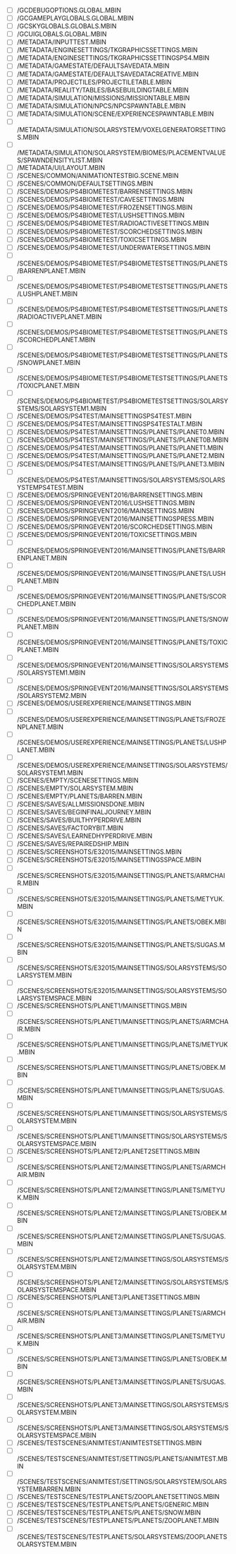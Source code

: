 - [ ] /GCDEBUGOPTIONS.GLOBAL.MBIN
- [ ] /GCGAMEPLAYGLOBALS.GLOBAL.MBIN
- [ ] /GCSKYGLOBALS.GLOBALS.MBIN
- [ ] /GCUIGLOBALS.GLOBAL.MBIN
- [ ] /METADATA/INPUTTEST.MBIN
- [ ] /METADATA/ENGINESETTINGS/TKGRAPHICSSETTINGS.MBIN
- [ ] /METADATA/ENGINESETTINGS/TKGRAPHICSSETTINGSPS4.MBIN
- [ ] /METADATA/GAMESTATE/DEFAULTSAVEDATA.MBIN
- [ ] /METADATA/GAMESTATE/DEFAULTSAVEDATACREATIVE.MBIN
- [ ] /METADATA/PROJECTILES/PROJECTILETABLE.MBIN
- [ ] /METADATA/REALITY/TABLES/BASEBUILDINGTABLE.MBIN
- [ ] /METADATA/SIMULATION/MISSIONS/MISSIONTABLE.MBIN
- [ ] /METADATA/SIMULATION/NPCS/NPCSPAWNTABLE.MBIN
- [ ] /METADATA/SIMULATION/SCENE/EXPERIENCESPAWNTABLE.MBIN
- [ ] /METADATA/SIMULATION/SOLARSYSTEM/VOXELGENERATORSETTINGS.MBIN
- [ ] /METADATA/SIMULATION/SOLARSYSTEM/BIOMES/PLACEMENTVALUES/SPAWNDENSITYLIST.MBIN
- [ ] /METADATA/UI/LAYOUT.MBIN
- [ ] /SCENES/COMMON/ANIMATIONTESTBIG.SCENE.MBIN
- [ ] /SCENES/COMMON/DEFAULTSETTINGS.MBIN
- [ ] /SCENES/DEMOS/PS4BIOMETEST/BARRENSETTINGS.MBIN
- [ ] /SCENES/DEMOS/PS4BIOMETEST/CAVESETTINGS.MBIN
- [ ] /SCENES/DEMOS/PS4BIOMETEST/FROZENSETTINGS.MBIN
- [ ] /SCENES/DEMOS/PS4BIOMETEST/LUSHSETTINGS.MBIN
- [ ] /SCENES/DEMOS/PS4BIOMETEST/RADIOACTIVESETTINGS.MBIN
- [ ] /SCENES/DEMOS/PS4BIOMETEST/SCORCHEDSETTINGS.MBIN
- [ ] /SCENES/DEMOS/PS4BIOMETEST/TOXICSETTINGS.MBIN
- [ ] /SCENES/DEMOS/PS4BIOMETEST/UNDERWATERSETTINGS.MBIN
- [ ] /SCENES/DEMOS/PS4BIOMETEST/PS4BIOMETESTSETTINGS/PLANETS/BARRENPLANET.MBIN
- [ ] /SCENES/DEMOS/PS4BIOMETEST/PS4BIOMETESTSETTINGS/PLANETS/LUSHPLANET.MBIN
- [ ] /SCENES/DEMOS/PS4BIOMETEST/PS4BIOMETESTSETTINGS/PLANETS/RADIOACTIVEPLANET.MBIN
- [ ] /SCENES/DEMOS/PS4BIOMETEST/PS4BIOMETESTSETTINGS/PLANETS/SCORCHEDPLANET.MBIN
- [ ] /SCENES/DEMOS/PS4BIOMETEST/PS4BIOMETESTSETTINGS/PLANETS/SNOWPLANET.MBIN
- [ ] /SCENES/DEMOS/PS4BIOMETEST/PS4BIOMETESTSETTINGS/PLANETS/TOXICPLANET.MBIN
- [ ] /SCENES/DEMOS/PS4BIOMETEST/PS4BIOMETESTSETTINGS/SOLARSYSTEMS/SOLARSYSTEM1.MBIN
- [ ] /SCENES/DEMOS/PS4TEST/MAINSETTINGSPS4TEST.MBIN
- [ ] /SCENES/DEMOS/PS4TEST/MAINSETTINGSPS4TESTALT.MBIN
- [ ] /SCENES/DEMOS/PS4TEST/MAINSETTINGS/PLANETS/PLANET0.MBIN
- [ ] /SCENES/DEMOS/PS4TEST/MAINSETTINGS/PLANETS/PLANET0B.MBIN
- [ ] /SCENES/DEMOS/PS4TEST/MAINSETTINGS/PLANETS/PLANET1.MBIN
- [ ] /SCENES/DEMOS/PS4TEST/MAINSETTINGS/PLANETS/PLANET2.MBIN
- [ ] /SCENES/DEMOS/PS4TEST/MAINSETTINGS/PLANETS/PLANET3.MBIN
- [ ] /SCENES/DEMOS/PS4TEST/MAINSETTINGS/SOLARSYSTEMS/SOLARSYSTEMPS4TEST.MBIN
- [ ] /SCENES/DEMOS/SPRINGEVENT2016/BARRENSETTINGS.MBIN
- [ ] /SCENES/DEMOS/SPRINGEVENT2016/LUSHSETTINGS.MBIN
- [ ] /SCENES/DEMOS/SPRINGEVENT2016/MAINSETTINGS.MBIN
- [ ] /SCENES/DEMOS/SPRINGEVENT2016/MAINSETTINGSPRESS.MBIN
- [ ] /SCENES/DEMOS/SPRINGEVENT2016/SCORCHEDSETTINGS.MBIN
- [ ] /SCENES/DEMOS/SPRINGEVENT2016/TOXICSETTINGS.MBIN
- [ ] /SCENES/DEMOS/SPRINGEVENT2016/MAINSETTINGS/PLANETS/BARRENPLANET.MBIN
- [ ] /SCENES/DEMOS/SPRINGEVENT2016/MAINSETTINGS/PLANETS/LUSHPLANET.MBIN
- [ ] /SCENES/DEMOS/SPRINGEVENT2016/MAINSETTINGS/PLANETS/SCORCHEDPLANET.MBIN
- [ ] /SCENES/DEMOS/SPRINGEVENT2016/MAINSETTINGS/PLANETS/SNOWPLANET.MBIN
- [ ] /SCENES/DEMOS/SPRINGEVENT2016/MAINSETTINGS/PLANETS/TOXICPLANET.MBIN
- [ ] /SCENES/DEMOS/SPRINGEVENT2016/MAINSETTINGS/SOLARSYSTEMS/SOLARSYSTEM1.MBIN
- [ ] /SCENES/DEMOS/SPRINGEVENT2016/MAINSETTINGS/SOLARSYSTEMS/SOLARSYSTEM2.MBIN
- [ ] /SCENES/DEMOS/USEREXPERIENCE/MAINSETTINGS.MBIN
- [ ] /SCENES/DEMOS/USEREXPERIENCE/MAINSETTINGS/PLANETS/FROZENPLANET.MBIN
- [ ] /SCENES/DEMOS/USEREXPERIENCE/MAINSETTINGS/PLANETS/LUSHPLANET.MBIN
- [ ] /SCENES/DEMOS/USEREXPERIENCE/MAINSETTINGS/SOLARSYSTEMS/SOLARSYSTEM1.MBIN
- [ ] /SCENES/EMPTY/SCENESETTINGS.MBIN
- [ ] /SCENES/EMPTY/SOLARSYSTEM.MBIN
- [ ] /SCENES/EMPTY/PLANETS/BARREN.MBIN
- [ ] /SCENES/SAVES/ALLMISSIONSDONE.MBIN
- [ ] /SCENES/SAVES/BEGINFINALJOURNEY.MBIN
- [ ] /SCENES/SAVES/BUILTHYPERDRIVE.MBIN
- [ ] /SCENES/SAVES/FACTORYBIT.MBIN
- [ ] /SCENES/SAVES/LEARNEDHYPERDRIVE.MBIN
- [ ] /SCENES/SAVES/REPAIREDSHIP.MBIN
- [ ] /SCENES/SCREENSHOTS/E32015/MAINSETTINGS.MBIN
- [ ] /SCENES/SCREENSHOTS/E32015/MAINSETTINGSSPACE.MBIN
- [ ] /SCENES/SCREENSHOTS/E32015/MAINSETTINGS/PLANETS/ARMCHAIR.MBIN
- [ ] /SCENES/SCREENSHOTS/E32015/MAINSETTINGS/PLANETS/METYUK.MBIN
- [ ] /SCENES/SCREENSHOTS/E32015/MAINSETTINGS/PLANETS/OBEK.MBIN
- [ ] /SCENES/SCREENSHOTS/E32015/MAINSETTINGS/PLANETS/SUGAS.MBIN
- [ ] /SCENES/SCREENSHOTS/E32015/MAINSETTINGS/SOLARSYSTEMS/SOLARSYSTEM.MBIN
- [ ] /SCENES/SCREENSHOTS/E32015/MAINSETTINGS/SOLARSYSTEMS/SOLARSYSTEMSPACE.MBIN
- [ ] /SCENES/SCREENSHOTS/PLANET1/MAINSETTINGS.MBIN
- [ ] /SCENES/SCREENSHOTS/PLANET1/MAINSETTINGS/PLANETS/ARMCHAIR.MBIN
- [ ] /SCENES/SCREENSHOTS/PLANET1/MAINSETTINGS/PLANETS/METYUK.MBIN
- [ ] /SCENES/SCREENSHOTS/PLANET1/MAINSETTINGS/PLANETS/OBEK.MBIN
- [ ] /SCENES/SCREENSHOTS/PLANET1/MAINSETTINGS/PLANETS/SUGAS.MBIN
- [ ] /SCENES/SCREENSHOTS/PLANET1/MAINSETTINGS/SOLARSYSTEMS/SOLARSYSTEM.MBIN
- [ ] /SCENES/SCREENSHOTS/PLANET1/MAINSETTINGS/SOLARSYSTEMS/SOLARSYSTEMSPACE.MBIN
- [ ] /SCENES/SCREENSHOTS/PLANET2/PLANET2SETTINGS.MBIN
- [ ] /SCENES/SCREENSHOTS/PLANET2/MAINSETTINGS/PLANETS/ARMCHAIR.MBIN
- [ ] /SCENES/SCREENSHOTS/PLANET2/MAINSETTINGS/PLANETS/METYUK.MBIN
- [ ] /SCENES/SCREENSHOTS/PLANET2/MAINSETTINGS/PLANETS/OBEK.MBIN
- [ ] /SCENES/SCREENSHOTS/PLANET2/MAINSETTINGS/PLANETS/SUGAS.MBIN
- [ ] /SCENES/SCREENSHOTS/PLANET2/MAINSETTINGS/SOLARSYSTEMS/SOLARSYSTEM.MBIN
- [ ] /SCENES/SCREENSHOTS/PLANET2/MAINSETTINGS/SOLARSYSTEMS/SOLARSYSTEMSPACE.MBIN
- [ ] /SCENES/SCREENSHOTS/PLANET3/PLANET3SETTINGS.MBIN
- [ ] /SCENES/SCREENSHOTS/PLANET3/MAINSETTINGS/PLANETS/ARMCHAIR.MBIN
- [ ] /SCENES/SCREENSHOTS/PLANET3/MAINSETTINGS/PLANETS/METYUK.MBIN
- [ ] /SCENES/SCREENSHOTS/PLANET3/MAINSETTINGS/PLANETS/OBEK.MBIN
- [ ] /SCENES/SCREENSHOTS/PLANET3/MAINSETTINGS/PLANETS/SUGAS.MBIN
- [ ] /SCENES/SCREENSHOTS/PLANET3/MAINSETTINGS/SOLARSYSTEMS/SOLARSYSTEM.MBIN
- [ ] /SCENES/SCREENSHOTS/PLANET3/MAINSETTINGS/SOLARSYSTEMS/SOLARSYSTEMSPACE.MBIN
- [ ] /SCENES/TESTSCENES/ANIMTEST/ANIMTESTSETTINGS.MBIN
- [ ] /SCENES/TESTSCENES/ANIMTEST/SETTINGS/PLANETS/ANIMTEST.MBIN
- [ ] /SCENES/TESTSCENES/ANIMTEST/SETTINGS/SOLARSYSTEM/SOLARSYSTEMBARREN.MBIN
- [ ] /SCENES/TESTSCENES/TESTPLANETS/ZOOPLANETSETTINGS.MBIN
- [ ] /SCENES/TESTSCENES/TESTPLANETS/PLANETS/GENERIC.MBIN
- [ ] /SCENES/TESTSCENES/TESTPLANETS/PLANETS/SNOW.MBIN
- [ ] /SCENES/TESTSCENES/TESTPLANETS/PLANETS/ZOOPLANET.MBIN
- [ ] /SCENES/TESTSCENES/TESTPLANETS/SOLARSYSTEMS/ZOOPLANETSOLARSYSTEM.MBIN
